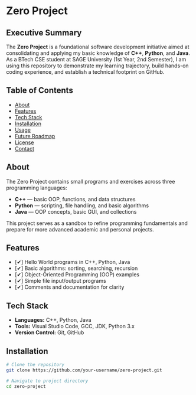# Zero Project

## Executive Summary

The **Zero Project** is a foundational software development initiative aimed at consolidating and applying my basic knowledge of **C++**, **Python**, and **Java**. As a BTech CSE student at SAGE University (1st Year, 2nd Semester), I am using this repository to demonstrate my learning trajectory, build hands-on coding experience, and establish a technical footprint on GitHub.

## Table of Contents

- [About](#about)
- [Features](#features)
- [Tech Stack](#tech-stack)
- [Installation](#installation)
- [Usage](#usage)
- [Future Roadmap](#future-roadmap)
- [License](#license)
- [Contact](#contact)

## About

The Zero Project contains small programs and exercises across three programming languages:
- **C++** — basic OOP, functions, and data structures  
- **Python** — scripting, file handling, and basic algorithms  
- **Java** — OOP concepts, basic GUI, and collections

This project serves as a sandbox to refine programming fundamentals and prepare for more advanced academic and personal projects.

## Features

- [✔] Hello World programs in C++, Python, Java  
- [✔] Basic algorithms: sorting, searching, recursion  
- [✔] Object-Oriented Programming (OOP) examples  
- [✔] Simple file input/output programs  
- [✔] Comments and documentation for clarity

## Tech Stack

- **Languages:** C++, Python, Java  
- **Tools:** Visual Studio Code, GCC, JDK, Python 3.x  
- **Version Control:** Git, GitHub

## Installation

```bash
# Clone the repository
git clone https://github.com/your-username/zero-project.git

# Navigate to project directory
cd zero-project
